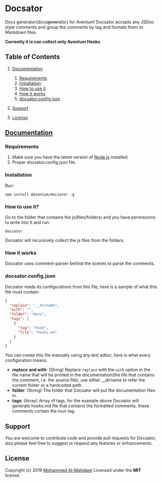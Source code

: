 # Docsator

Docs generator(docs~~gener~~ator) for Aventum!
Docsator accepts any JSDoc style comments and group the comments by tag and formats them to Markdown files.

**Currently it is can collect only Aventum Hooks**

## Table of Contents

1.  [Documentation](#documentation)
    1.  [Requirements](#requirements)
    2.  [Installation](#installation)
    3.  [How to use it](#usage)
    4.  [How it works](#howitworks)
    5.  [docsator.config.json](#docsator-config-json)

2.  [Support](#support)
3.  [License](#license)

## [Documentation](#documentation)

<a name="documentation"></a>

### Requirements

<a name="requirements"></a>

1. Make sure you have the latest version of [Node.js](https://nodejs.org) installed.
2. Proper docsator.config.json file.

### Installation

<a name="installation"></a>

Run:

```shell
npm install @aventum/docsator -g
```

### How to use it?

<a name="usage"></a>

Go to the folder that contains the js(files/folders) and you have permissions to write into it and run:

```shell
docsator
```

Docsator will recursively collect the js files from the folders.

### How it works

<a name="howitworks"></a>

Docsator uses comment-parser behind the scenes to parse the comments.

### docsator.config.json

<a name="docsator-config-json"></a>

Docsator reads its configurations from this file, here is a sample of what this file must contain:

```json
{
  "replace": "__dirname",
  "with": "",
  "folder": "docs",
  "tags": [
    {
      "tag": "hook",
      "file": "hooks.md"
    }
  ]
}
```

You can create this file manually using any text editor, here is what every configuration means:

- **replace and with**: (String) Replace `replace` with the `with` option in the file name that will be printed in the documentation(the file that contains the comment, i.e. the source file), use either __dirname to refer the current folder or a hardcoded path.
- **folder**: (String) The folder that Docsator will put the documentation files in.
- **tags**: (Array) Array of tags, for the example above Docsator will generate hooks.md file that contains the formatted comments, these comments contain the `hook` tag.

## Support

<a name="support"></a>

You are welcome to contribute code and provide pull requests for Docsator, also please feel free to suggest or request any features or enhancements.

## License

<a name="license"></a>

Copyright (c) 2019 [Mohammed Al-Mahdawi](https://al-mahdawi.com)
Licensed under the **MIT** license.
